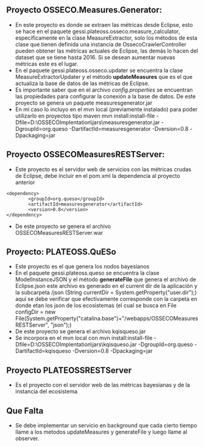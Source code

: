 ## Proyecto OSSECO.Measures.Generator:
* En este proyecto es donde se extraen las métricas desde Eclipse, esto se hace en el paquete gessi.plateoss.osseco.measure_calculator, 
específicamente en la clase MeasureExtractor, solo los métodos de esta clase que tienen definida una instancia de OssecoCrawlerController 
pueden obtener las métricas actuales de Eclipse, las demás lo hacen del dataset que se tiene hasta 2016. Si se desean aumentar nuevas métricas 
este es el lugar.
* En el paquete gessi.plateoss.osseco.updater se encuentra la clase MeasureExtractorUpdater y el método **updateMeasures** que es el que actualiza 
la base de datos de las métricas de Eclipse.
* Es importante saber que en el archivo *config.properties* se encuentran las propiedades para configurar la conexión a la base de datos.  De este proyecto se genera un paquete measuresgenerator.jar
* En mi caso lo incluyo en el mvn local (previamente instalado)  para poder utilizarlo en proyectos tipo maven
mvn install:install-file -Dfile=D:\OSSECOImplentation\jars\measuresgenerator.jar  -DgroupId=org.queso -DartifactId=measuresgenerator -Dversion=0.8 -Dpackaging=jar
	
## Proyecto OSSECOMeasuresRESTServer:
*  Este proyecto es el servidor web de servicios con las métricas crudas de Eclipse, debe incluir en el pom.xml la dependencia al proyecto anterior
```
<dependency>
		<groupId>org.queso</groupId>
		<artifactId>measuresgenerator</artifactId>
		<version>0.8</version>
</dependency>
```	
*  De este proyecto se genera el archivo OSSECOMeasuresRESTServer.war
	
## Proyecto: PLATEOSS.QuESo
* Este proyecto es el que genera los nodos bayesianos
* En el paquete gessi.plateoss.queso se encuentra la clase ModelInstanceJSON y el método **generateFile** que genera el archivo de Eclipse.json  este archivo es generado en el current dir de la aplicación y la subcarpeta /json (String currentDir = System.getProperty("user.dir");) aquí se debe verificar que efectivamente corresponde con la carpeta en donde etan los json de los ecosistemas (el cual se busca en File configDir = new File(System.getProperty("catalina.base")+"/webapps/OSSECOMeasuresRESTServer", "json");)
* De este proyecto se genera el archivo kqisqueso.jar 
* Se incorpora en el mvn local con
	 mvn install:install-file -Dfile=D:\OSSECOImplentation\jars\kqisqueso.jar -DgroupId=org.queso -DartifactId=kqisqueso -Dversion=0.8 -Dpackaging=jar
	
## Proyecto PLATEOSSRESTServer
*  Es el proyecto con el servidor web de las métricas bayesianas y de la instancia del ecosistema

## Que Falta

* Se debe implementar un servicio en background que cada cierto tiempo llame a los metodos updateMeasures  y  generateFile  y luego llame al observer.

